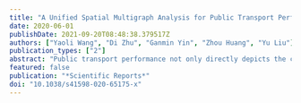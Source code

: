 ```yaml
---
title: "A Unified Spatial Multigraph Analysis for Public Transport Performance"
date: 2020-06-01
publishDate: 2021-09-20T08:48:38.379517Z
authors: ["Yaoli Wang", "Di Zhu", "Ganmin Yin", "Zhou Huang", "Yu Liu"]
publication_types: ["2"]
abstract: "Public transport performance not only directly depicts the convenience of a city's public transport, but also indirectly reflects urban dwellers' life quality and urban attractiveness. Understanding why some regions are easier to get around by public transport helps to build a green transport friendly city. This paper initiates a new perspective and method to investigate how public transport network's morphology contributes significantly to its performance. We investigate the significance of morphology from the perspective of graph classification – by extracting the typical local structures, called ``motifs'', from the multi-modal public transport multigraph. A motif is seen as a certain connectivity pattern of different transport modes at a local scale. Combinations of various motifs decide the output of graph classification, particularly, public transport performance. We invent an innovative method to extract motifs on complex spatial multigraphs. The proposed method is adaptable to unify complex factors into one simple form for swift coding, and depends less on observational data to handle data unavailability. In the study area of Beijing, we validate that the measure can infer varied public transport efficiencies and access equalities of different regions. Some typical areas with undeveloped or unevenly distributed public transport are further discussed."
featured: false
publication: "*Scientific Reports*"
doi: "10.1038/s41598-020-65175-x"
---
```


